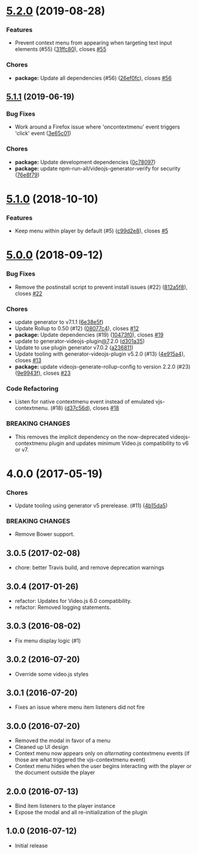 <a name="5.2.0"></a>
# [5.2.0](https://github.com/brightcove/videojs-contextmenu-ui/compare/v5.1.1...v5.2.0) (2019-08-28)

### Features

* Prevent context menu from appearing when targeting text input elements (#55) ([31ffc80](https://github.com/brightcove/videojs-contextmenu-ui/commit/31ffc80)), closes [#55](https://github.com/brightcove/videojs-contextmenu-ui/issues/55)

### Chores

* **package:** Update all dependencies (#56) ([26ef0fc](https://github.com/brightcove/videojs-contextmenu-ui/commit/26ef0fc)), closes [#56](https://github.com/brightcove/videojs-contextmenu-ui/issues/56)

<a name="5.1.1"></a>
## [5.1.1](https://github.com/brightcove/videojs-contextmenu-ui/compare/v5.1.0...v5.1.1) (2019-06-19)

### Bug Fixes

* Work around a Firefox issue where 'oncontextmenu' event triggers 'click' event ([3e65c01](https://github.com/brightcove/videojs-contextmenu-ui/commit/3e65c01))

### Chores

* **package:** Update development dependencies ([0c78097](https://github.com/brightcove/videojs-contextmenu-ui/commit/0c78097))
* **package:** update npm-run-all/videojs-generator-verify for security ([76e8f79](https://github.com/brightcove/videojs-contextmenu-ui/commit/76e8f79))

<a name="5.1.0"></a>
# [5.1.0](https://github.com/brightcove/videojs-contextmenu-ui/compare/v5.0.0...v5.1.0) (2018-10-10)

### Features

* Keep menu within player by default (#5) ([c99d2e8](https://github.com/brightcove/videojs-contextmenu-ui/commit/c99d2e8)), closes [#5](https://github.com/brightcove/videojs-contextmenu-ui/issues/5)

<a name="5.0.0"></a>
# [5.0.0](https://github.com/brightcove/videojs-contextmenu-ui/compare/v4.0.0...v5.0.0) (2018-09-12)

### Bug Fixes

* Remove the postinstall script to prevent install issues (#22) ([812a5f8](https://github.com/brightcove/videojs-contextmenu-ui/commit/812a5f8)), closes [#22](https://github.com/brightcove/videojs-contextmenu-ui/issues/22)

### Chores

* update generator to v7.1.1 ([6e38e5f](https://github.com/brightcove/videojs-contextmenu-ui/commit/6e38e5f))
* Update Rollup to 0.50 (#12) ([08077c4](https://github.com/brightcove/videojs-contextmenu-ui/commit/08077c4)), closes [#12](https://github.com/brightcove/videojs-contextmenu-ui/issues/12)
* **package:** Update dependencies (#19) ([10473f0](https://github.com/brightcove/videojs-contextmenu-ui/commit/10473f0)), closes [#19](https://github.com/brightcove/videojs-contextmenu-ui/issues/19)
* update to generator-videojs-plugin[@7](https://github.com/7).2.0 ([d301a35](https://github.com/brightcove/videojs-contextmenu-ui/commit/d301a35))
* Update to use plugin generator v7.0.2 ([a236811](https://github.com/brightcove/videojs-contextmenu-ui/commit/a236811))
* Update tooling with generator-videojs-plugin v5.2.0 (#13) ([4e915a4](https://github.com/brightcove/videojs-contextmenu-ui/commit/4e915a4)), closes [#13](https://github.com/brightcove/videojs-contextmenu-ui/issues/13)
* **package:** update videojs-generate-rollup-config to version 2.2.0 (#23) ([9e9943f](https://github.com/brightcove/videojs-contextmenu-ui/commit/9e9943f)), closes [#23](https://github.com/brightcove/videojs-contextmenu-ui/issues/23)

### Code Refactoring

* Listen for native contextmenu event instead of emulated vjs-contextmenu. (#18) ([d37c56d](https://github.com/brightcove/videojs-contextmenu-ui/commit/d37c56d)), closes [#18](https://github.com/brightcove/videojs-contextmenu-ui/issues/18)


### BREAKING CHANGES

* This removes the implicit dependency on the now-deprecated videojs-contextmenu plugin and updates minimum Video.js compatibility to v6 or v7.

<a name="4.0.0"></a>
# 4.0.0 (2017-05-19)

### Chores

* Update tooling using generator v5 prerelease. (#11) ([4b15da5](https://github.com/brightcove/videojs-contextmenu-ui/commit/4b15da5))

### BREAKING CHANGES

* Remove Bower support.

## 3.0.5 (2017-02-08)
* chore: better Travis build, and remove deprecation warnings

## 3.0.4 (2017-01-26)
* refactor: Updates for Video.js 6.0 compatibility.
* refactor: Removed logging statements.

## 3.0.3 (2016-08-02)
* Fix menu display logic (#1)

## 3.0.2 (2016-07-20)
* Override some video.js styles

## 3.0.1 (2016-07-20)
* Fixes an issue where menu item listeners did not fire

## 3.0.0 (2016-07-20)
* Removed the modal in favor of a menu
* Cleaned up UI design
* Context menu now appears only on _alternating_ contextmenu events (if those are what triggered the vjs-contextmenu event)
* Context menu hides when the user begins interacting with the player or the document outside the player

## 2.0.0 (2016-07-13)
* Bind item listeners to the player instance
* Expose the modal and all re-initialization of the plugin

## 1.0.0 (2016-07-12)
* Initial release


